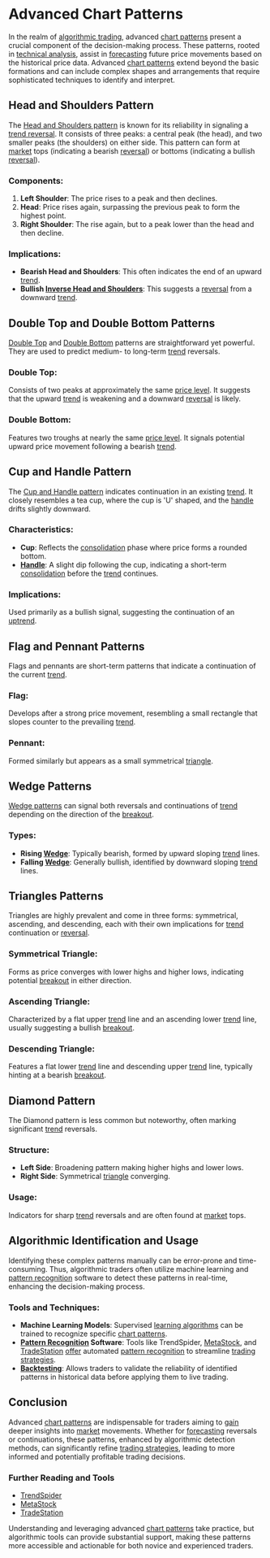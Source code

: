 # Advanced Chart Patterns

In the realm of [algorithmic trading](../a/algorithmic_trading.md), advanced [chart patterns](../c/chart_patterns.md) present a crucial component of the decision-making process. These patterns, rooted in [technical analysis](../t/technical_analysis.md), assist in [forecasting](../f/forecasting.md) future price movements based on the historical price data. Advanced [chart patterns](../c/chart_patterns.md) extend beyond the basic formations and can include complex shapes and arrangements that require sophisticated techniques to identify and interpret.

## Head and Shoulders Pattern

The [Head and Shoulders pattern](../h/head_and_shoulders_pattern.md) is known for its reliability in signaling a [trend reversal](../t/trend_reversal.md). It consists of three peaks: a central peak (the head), and two smaller peaks (the shoulders) on either side. This pattern can form at [market](../m/market.md) tops (indicating a bearish [reversal](../r/reversal.md)) or bottoms (indicating a bullish [reversal](../r/reversal.md)).

### Components:
1. **Left Shoulder**: The price rises to a peak and then declines.
2. **Head**: Price rises again, surpassing the previous peak to form the highest point.
3. **Right Shoulder**: The rise again, but to a peak lower than the head and then decline.

### Implications:
- **Bearish Head and Shoulders**: This often indicates the end of an upward [trend](../t/trend.md).
- **Bullish [Inverse Head and Shoulders](../i/inverse_head_and_shoulders.md)**: This suggests a [reversal](../r/reversal.md) from a downward [trend](../t/trend.md).

## Double Top and Double Bottom Patterns

[Double Top](../d/double_top.md) and [Double Bottom](../d/double_bottom.md) patterns are straightforward yet powerful. They are used to predict medium- to long-term [trend](../t/trend.md) reversals.

### Double Top:
Consists of two peaks at approximately the same [price level](../p/price_level.md). It suggests that the upward [trend](../t/trend.md) is weakening and a downward [reversal](../r/reversal.md) is likely.

### Double Bottom:
Features two troughs at nearly the same [price level](../p/price_level.md). It signals potential upward price movement following a bearish [trend](../t/trend.md).

## Cup and Handle Pattern

The [Cup and Handle pattern](../c/cup_and_handle_pattern.md) indicates continuation in an existing [trend](../t/trend.md). It closely resembles a tea cup, where the cup is 'U' shaped, and the [handle](../h/handle.md) drifts slightly downward.

### Characteristics:
- **Cup**: Reflects the [consolidation](../c/consolidation.md) phase where price forms a rounded bottom.
- **[Handle](../h/handle.md)**: A slight dip following the cup, indicating a short-term [consolidation](../c/consolidation.md) before the [trend](../t/trend.md) continues.

### Implications:
Used primarily as a bullish signal, suggesting the continuation of an [uptrend](../u/uptrend.md).

## Flag and Pennant Patterns

Flags and pennants are short-term patterns that indicate a continuation of the current [trend](../t/trend.md).

### Flag:
Develops after a strong price movement, resembling a small rectangle that slopes counter to the prevailing [trend](../t/trend.md).

### Pennant:
Formed similarly but appears as a small symmetrical [triangle](../t/triangle.md).

## Wedge Patterns

[Wedge patterns](../w/wedge_patterns.md) can signal both reversals and continuations of [trend](../t/trend.md) depending on the direction of the [breakout](../b/breakout.md).

### Types:
- **Rising [Wedge](../w/wedge.md)**: Typically bearish, formed by upward sloping [trend](../t/trend.md) lines.
- **Falling [Wedge](../w/wedge.md)**: Generally bullish, identified by downward sloping [trend](../t/trend.md) lines.

## Triangles Patterns

Triangles are highly prevalent and come in three forms: symmetrical, ascending, and descending, each with their own implications for [trend](../t/trend.md) continuation or [reversal](../r/reversal.md).

### Symmetrical Triangle:
Forms as price converges with lower highs and higher lows, indicating potential [breakout](../b/breakout.md) in either direction.

### Ascending Triangle:
Characterized by a flat upper [trend](../t/trend.md) line and an ascending lower [trend](../t/trend.md) line, usually suggesting a bullish [breakout](../b/breakout.md).

### Descending Triangle:
Features a flat lower [trend](../t/trend.md) line and descending upper [trend](../t/trend.md) line, typically hinting at a bearish [breakout](../b/breakout.md).

## Diamond Pattern

The Diamond pattern is less common but noteworthy, often marking significant [trend](../t/trend.md) reversals.

### Structure:
- **Left Side**: Broadening pattern making higher highs and lower lows.
- **Right Side**: Symmetrical [triangle](../t/triangle.md) converging.

### Usage:
Indicators for sharp [trend](../t/trend.md) reversals and are often found at [market](../m/market.md) tops.

## Algorithmic Identification and Usage

Identifying these complex patterns manually can be error-prone and time-consuming. Thus, algorithmic traders often utilize machine learning and [pattern recognition](../p/pattern_recognition.md) software to detect these patterns in real-time, enhancing the decision-making process.

### Tools and Techniques:
- **Machine Learning Models**: Supervised [learning algorithms](../l/learning_algorithms_in_trading.md) can be trained to recognize specific [chart patterns](../c/chart_patterns.md).
- **[Pattern Recognition](../p/pattern_recognition.md) Software**: Tools like TrendSpider, [MetaStock](../m/metastock.md), and [TradeStation](../t/tradestation.md) [offer](../o/offer.md) automated [pattern recognition](../p/pattern_recognition.md) to streamline [trading strategies](../t/trading_strategies.md).
- **[Backtesting](../b/backtesting.md)**: Allows traders to validate the reliability of identified patterns in historical data before applying them to live trading.

## Conclusion

Advanced [chart patterns](../c/chart_patterns.md) are indispensable for traders aiming to [gain](../g/gain.md) deeper insights into [market](../m/market.md) movements. Whether for [forecasting](../f/forecasting.md) reversals or continuations, these patterns, enhanced by algorithmic detection methods, can significantly refine [trading strategies](../t/trading_strategies.md), leading to more informed and potentially profitable trading decisions.

### Further Reading and Tools

- [TrendSpider](https://trendspider.com)
- [MetaStock](https://www.metastock.com)
- [TradeStation](https://www.tradestation.com)

Understanding and leveraging advanced [chart patterns](../c/chart_patterns.md) take practice, but algorithmic tools can provide substantial support, making these patterns more accessible and actionable for both novice and experienced traders.